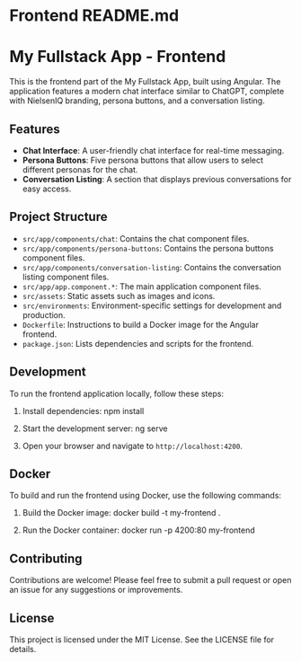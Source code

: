 # Frontend README.md

# My Fullstack App - Frontend

This is the frontend part of the My Fullstack App, built using Angular. The application features a modern chat interface similar to ChatGPT, complete with NielsenIQ branding, persona buttons, and a conversation listing.

## Features

- **Chat Interface**: A user-friendly chat interface for real-time messaging.
- **Persona Buttons**: Five persona buttons that allow users to select different personas for the chat.
- **Conversation Listing**: A section that displays previous conversations for easy access.

## Project Structure

- `src/app/components/chat`: Contains the chat component files.
- `src/app/components/persona-buttons`: Contains the persona buttons component files.
- `src/app/components/conversation-listing`: Contains the conversation listing component files.
- `src/app/app.component.*`: The main application component files.
- `src/assets`: Static assets such as images and icons.
- `src/environments`: Environment-specific settings for development and production.
- `Dockerfile`: Instructions to build a Docker image for the Angular frontend.
- `package.json`: Lists dependencies and scripts for the frontend.

## Development

To run the frontend application locally, follow these steps:

1. Install dependencies:
   npm install

2. Start the development server:
   ng serve

3. Open your browser and navigate to `http://localhost:4200`.

## Docker

To build and run the frontend using Docker, use the following commands:

1. Build the Docker image:
   docker build -t my-frontend .

2. Run the Docker container:
   docker run -p 4200:80 my-frontend

## Contributing

Contributions are welcome! Please feel free to submit a pull request or open an issue for any suggestions or improvements.

## License

This project is licensed under the MIT License. See the LICENSE file for details.